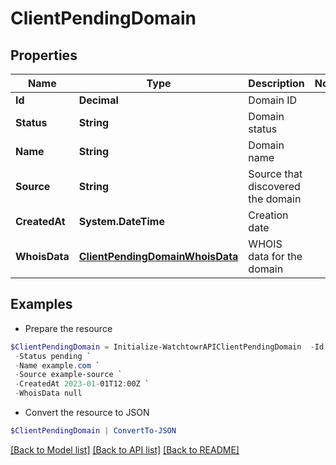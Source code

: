# ClientPendingDomain
## Properties

Name | Type | Description | Notes
------------ | ------------- | ------------- | -------------
**Id** | **Decimal** | Domain ID | 
**Status** | **String** | Domain status | 
**Name** | **String** | Domain name | 
**Source** | **String** | Source that discovered the domain | 
**CreatedAt** | **System.DateTime** | Creation date | 
**WhoisData** | [**ClientPendingDomainWhoisData**](ClientPendingDomainWhoisData.md) | WHOIS data for the domain | 

## Examples

- Prepare the resource
```powershell
$ClientPendingDomain = Initialize-WatchtowrAPIClientPendingDomain  -Id 456 `
 -Status pending `
 -Name example.com `
 -Source example-source `
 -CreatedAt 2023-01-01T12:00Z `
 -WhoisData null
```

- Convert the resource to JSON
```powershell
$ClientPendingDomain | ConvertTo-JSON
```

[[Back to Model list]](../README.md#documentation-for-models) [[Back to API list]](../README.md#documentation-for-api-endpoints) [[Back to README]](../README.md)


